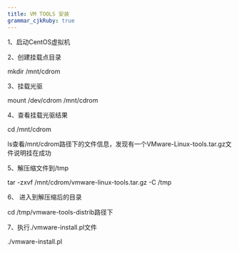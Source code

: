```yaml
---
title: VM TOOLS 安装
grammar_cjkRuby: true
---
```

1、启动CentOS虚拟机


2、创建挂载点目录

mkdir /mnt/cdrom

3、挂载光驱

mount /dev/cdrom /mnt/cdrom

4、查看挂载光驱结果

cd /mnt/cdrom

ls查看/mnt/cdrom路径下的文件信息，发现有一个VMware-Linux-tools.tar.gz文件说明挂在成功

5、解压缩文件到/tmp

tar -zxvf /mnt/cdrom/vmware-linux-tools.tar.gz -C /tmp

6、 进入到解压缩后的目录

cd /tmp/vmware-tools-distrib路径下

7、执行./vmware-install.pl文件

./vmware-install.pl



